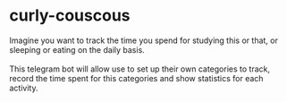 # curly-couscous
Imagine you want to track the time you spend for studying this or that, or sleeping or eating on the daily basis. <br/><br/>
This telegram bot will allow use to set up their own categories to track, record the time spent for this categories and show statistics for each activity.
